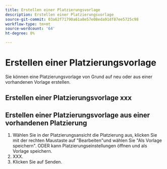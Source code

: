 ```yaml
---
title: Erstellen einer Platzierungsvorlage
description: Erstellen einer Platzierungsvorlage
source-git-commit: 03a62f71790a61a8e57e08eda91df87ee5725c98
workflow-type: tm+mt
source-wordcount: '64'
ht-degree: 0%

---
```



# Erstellen einer Platzierungsvorlage

Sie können eine Platzierungsvorlage von Grund auf neu oder aus einer vorhandenen Vorlage erstellen.

## Erstellen einer Platzierungsvorlage xxx

## Erstellen einer Platzierungsvorlage aus einer vorhandenen Platzierung

1. Wählen Sie in der Platzierungsansicht die Platzierung aus, klicken Sie mit der rechten Maustaste auf &quot;Bearbeiten&quot;und wählen Sie &quot;Als Vorlage speichern&quot;.  ODER kann Platzierungseinstellungen öffnen und als Vorlage speichern.
1. XXX.
1. Klicken Sie auf Senden.
